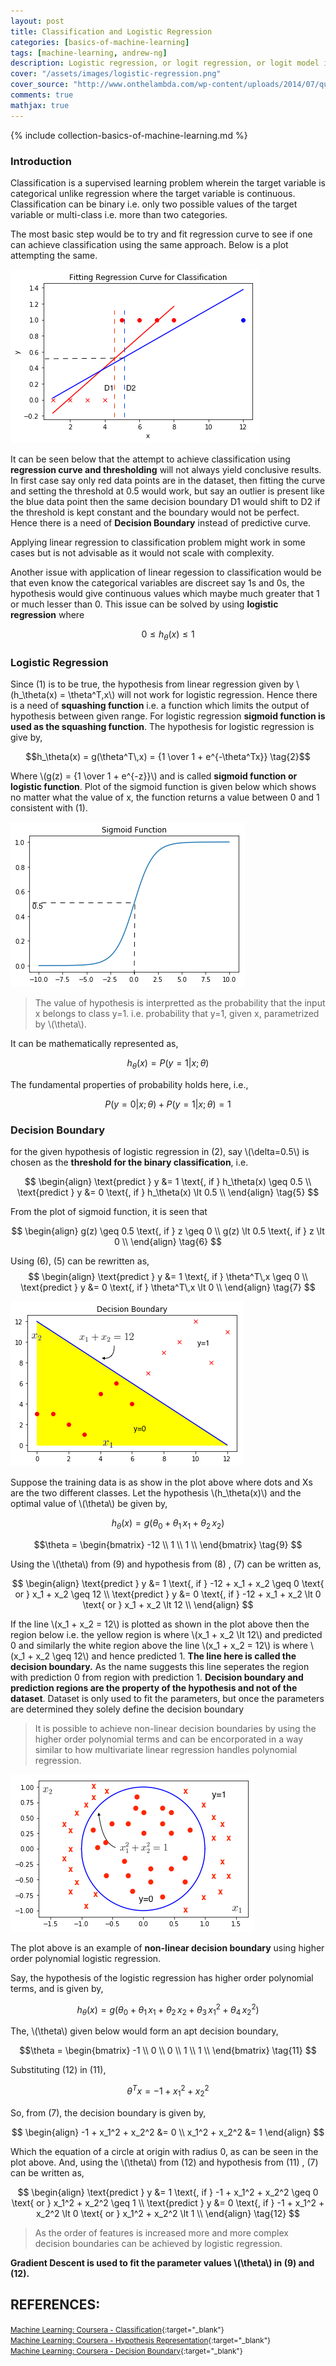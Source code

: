 ```yaml
---
layout: post
title: Classification and Logistic Regression
categories: [basics-of-machine-learning]
tags: [machine-learning, andrew-ng]
description: Logistic regression, or logit regression, or logit model is a regression model where the dependent variable is categorical
cover: "/assets/images/logistic-regression.png"
cover_source: "http://www.onthelambda.com/wp-content/uploads/2014/07/quadratic.png"
comments: true
mathjax: true
---
```


{% include collection-basics-of-machine-learning.md %}

### Introduction
Classification is a supervised learning problem wherein the target variable is categorical unlike regression where the target variable is continuous. Classification can be binary i.e. only two possible values of the target variable or multi-class i.e. more than two categories.

The most basic step would be to try and fit regression curve to see if one can achieve classification using the same approach. Below is a plot attempting the same.

![Regression Fit for Classification](/assets/2017-08-31-classification-and-representation/fig-1-regression-for-classification.png?raw=true)

It can be seen below that the attempt to achieve classification using **regression curve and thresholding** will not always yield conclusive results.
In first case say only red data points are in the dataset, then fitting the curve and setting the threshold at 0.5 would work, but say an outlier is present like the blue data point then the same decision boundary D1 would shift to D2 if the threshold is kept constant and the boundary would not be perfect. Hence there is a need of **Decision Boundary** instead of predictive curve.

Applying linear regression to classification problem might work in some cases but is not advisable as it would not scale with complexity.

Another issue with application of linear regession to classification would be that even know the categorical variables are discreet say 1s and 0s, the hypothesis would give continuous values which maybe much greater that 1 or much lesser than 0. This issue can be solved by using **logistic regression** where 

$$0 \leq h_\theta(x) \leq 1 \tag{1}$$

### Logistic Regression

Since (1) is to be true, the hypothesis from linear regression given by \\(h_\theta(x) = \theta^T\,x\\) will not work for logistic regression. Hence there is a need of **squashing function** i.e. a function which limits the output of hypothesis between given range. For logistic regression **sigmoid function is used as the squashing function**. The hypothesis for logistic regression is give by,

$$h_\theta(x) = g(\theta^T\,x) = {1 \over 1 + e^{-\theta^Tx}} \tag{2}$$ 

Where \\(g(z) = {1 \over 1 + e^{-z}}\\) and is called **sigmoid function or logistic function**. Plot of the sigmoid function is given below which shows no matter what the value of x, the function returns a value between 0 and 1 consistent with (1).

![Sigmoid Plot](/assets/2017-08-31-classification-and-representation/fig-2-sigmoid-plot.png?raw=true)

> The value of hypothesis is interpretted as the probability that the input x belongs to class y=1. i.e. probability that y=1, given x, parametrized by \\(\theta\\).

It can be mathematically represented as,

$$h_\theta(x) = P(y=1|x;\theta) \tag{3}$$

The fundamental properties of probability holds here, i.e.,

$$P(y=0|x;\theta) + P(y=1|x;\theta) = 1 \tag{4}$$

### Decision Boundary

for the given hypothesis of logistic regression in (2), say \\(\delta=0.5\\) is chosen as the **threshold for the binary classification**, i.e. 

$$
  \begin{align}
    \text{predict } y &= 1 \text{, if } h_\theta(x) \geq 0.5 \\
    \text{predict } y &= 0 \text{, if } h_\theta(x) \lt 0.5 \\
  \end{align}
  \tag{5}
$$

From the plot of sigmoid function, it is seen that

$$
  \begin{align}
    g(z) \geq 0.5 \text{, if } z \geq 0 \\
    g(z) \lt 0.5 \text{, if } z \lt 0 \\
  \end{align}
  \tag{6}
$$

Using (6), (5) can be rewritten as,
$$
  \begin{align}
    \text{predict } y &= 1 \text{, if } \theta^T\,x \geq 0 \\
    \text{predict } y &= 0 \text{, if } \theta^T\,x \lt 0 \\
  \end{align}
  \tag{7}
$$

![Decision Boundary](/assets/2017-08-31-classification-and-representation/fig-3-decision-boundary.png?raw=true)

Suppose the training data is as show in the plot above where dots and Xs are the two different classes. Let the hypothesis \\(h_\theta(x)\\) and the optimal value of \\(\theta\\) be given by,

$$h_\theta(x) = g(\theta_0 + \theta_1\,x_1 + \theta_2\,x_2)\tag{8}$$

$$\theta = 
  \begin{bmatrix}
    -12 \\ 1 \\ 1 \\
  \end{bmatrix}
  \tag{9}
$$

Using the \\(\theta\\) from (9) and hypothesis from (8) , (7) can be written as,

$$
  \begin{align}
    \text{predict } y &= 1 \text{, if } -12 + x_1 + x_2 \geq 0 \text{ or } x_1 + x_2 \geq 12 \\
    \text{predict } y &= 0 \text{, if } -12 + x_1 + x_2 \lt 0 \text{ or } x_1 + x_2 \lt 12 \\
  \end{align}
$$

If the line \\(x_1 + x_2 = 12\\) is plotted as shown in the plot above then the region below i.e. the yellow region is where \\(x_1 + x_2 \lt 12\\) and predicted 0 and similarly the white region above the line \\(x_1 + x_2 = 12\\) is where \\(x_1 + x_2 \geq 12\\) and hence predicted 1. **The line here is called the decision boundary.** As the name suggests this line seperates the region with prediction 0 from region with prediction 1. **Decision boundary and prediction regions are the property of the hypothesis and not of the dataset**. Dataset is only used to fit the parameters, but once the parameters are determined they solely define the decision boundary

> It is possible to achieve non-linear decision boundaries by using the higher order polynomial terms and can be encorporated in a way similar to how multivariate linear regression handles polynomial regression.

![Non-Linear Decision Boundary](/assets/2017-08-31-classification-and-representation/fig-4-non-linear-decision-boundary.png?raw=true)

The plot above is an example of **non-linear decision boundary** using higher order polynomial logistic regression.

Say, the hypothesis of the logistic regression has higher order polynomial terms, and is given by, 

$$h_\theta(x) = g(\theta_0 + \theta_1\,x_1 + \theta_2\,x_2 + \theta_3\,x_1^2 + \theta_4\,x_2^2) \tag{10}$$

The, \\(\theta\\) given below would form an apt decision boundary,

$$\theta = 
  \begin{bmatrix}
    -1 \\ 0 \\ 0 \\ 1 \\ 1 \\
  \end{bmatrix} \tag{11}
$$

Substituting (12) in (11), 

$$\theta^T x = -1 + x_1^2 + x_2^2$$

So, from (7), the decision boundary is given by, 

$$
  \begin{align}
    -1 + x_1^2 + x_2^2 &= 0 \\
    x_1^2 + x_2^2 &= 1
  \end{align}
$$

Which the equation of a circle at origin with radius 0, as can be seen in the plot above. And, using the \\(\theta\\) from (12) and hypothesis from (11) , (7) can be written as,

$$
  \begin{align}
    \text{predict } y &= 1 \text{, if } -1 + x_1^2 + x_2^2 \geq 0 \text{ or } x_1^2 + x_2^2 \geq 1 \\
    \text{predict } y &= 0 \text{, if } -1 + x_1^2 + x_2^2 \lt 0 \text{ or } x_1^2 + x_2^2 \lt 1 \\
  \end{align}
  \tag{12}
$$

> As the order of features is increased more and more complex decision boundaries can be achieved by logistic regression.

**Gradient Descent is used to fit the parameter values \\(\theta\\) in (9) and (12).**

## REFERENCES:

<small>[Machine Learning: Coursera - Classification](https://www.coursera.org/learn/machine-learning/lecture/wlPeP/classification){:target="_blank"}</small><br>
<small>[Machine Learning: Coursera - Hypothesis Representation](https://www.coursera.org/learn/machine-learning/lecture/RJXfB/hypothesis-representation){:target="_blank"}</small><br>
<small>[Machine Learning: Coursera - Decision Boundary](https://www.coursera.org/learn/machine-learning/lecture/WuL1H/decision-boundary){:target="_blank"}</small><br>
